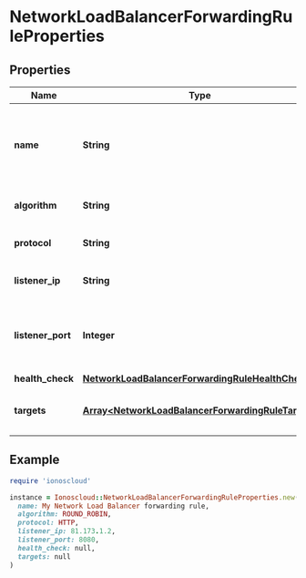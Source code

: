 # NetworkLoadBalancerForwardingRuleProperties

## Properties

| Name | Type | Description | Notes |
| ---- | ---- | ----------- | ----- |
| **name** | **String** | The name of the Network Load Balancer forwarding rule. |  |
| **algorithm** | **String** | Algorithm for the balancing. |  |
| **protocol** | **String** | Protocol of the balancing. |  |
| **listener_ip** | **String** | Listening IP. (inbound) |  |
| **listener_port** | **Integer** | Listening port number. (inbound) (range: 1 to 65535) |  |
| **health_check** | [**NetworkLoadBalancerForwardingRuleHealthCheck**](NetworkLoadBalancerForwardingRuleHealthCheck.md) |  | [optional] |
| **targets** | [**Array&lt;NetworkLoadBalancerForwardingRuleTarget&gt;**](NetworkLoadBalancerForwardingRuleTarget.md) | Array of items in that collection. |  |

## Example

```ruby
require 'ionoscloud'

instance = Ionoscloud::NetworkLoadBalancerForwardingRuleProperties.new(
  name: My Network Load Balancer forwarding rule,
  algorithm: ROUND_ROBIN,
  protocol: HTTP,
  listener_ip: 81.173.1.2,
  listener_port: 8080,
  health_check: null,
  targets: null
)
```

